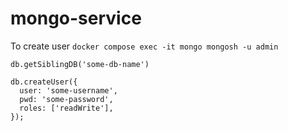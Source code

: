 # mongo-service

To create user
`docker compose exec -it mongo mongosh -u admin`

```
db.getSiblingDB('some-db-name')

db.createUser({
  user: 'some-username',
  pwd: 'some-password',
  roles: ['readWrite'],
});
```
